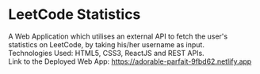 # LeetCode Statistics
A Web Application which utilises an external API to fetch the user's statistics on LeetCode, by taking his/her username as input.<br>
Technologies Used: HTML5, CSS3, ReactJS and REST APIs.<br>
Link to the Deployed Web App: https://adorable-parfait-9fbd62.netlify.app
